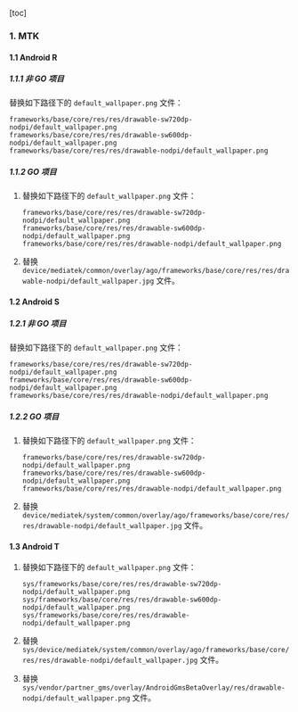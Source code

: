 [toc]

### 1. MTK

#### 1.1 Android R

##### 1.1.1 非 GO 项目

替换如下路径下的 `default_wallpaper.png` 文件：

```
frameworks/base/core/res/res/drawable-sw720dp-nodpi/default_wallpaper.png
frameworks/base/core/res/res/drawable-sw600dp-nodpi/default_wallpaper.png
frameworks/base/core/res/res/drawable-nodpi/default_wallpaper.png
```

##### 1.1.2 GO 项目

1. 替换如下路径下的 `default_wallpaper.png` 文件：

   ```
   frameworks/base/core/res/res/drawable-sw720dp-nodpi/default_wallpaper.png
   frameworks/base/core/res/res/drawable-sw600dp-nodpi/default_wallpaper.png
   frameworks/base/core/res/res/drawable-nodpi/default_wallpaper.png
   ```

2. 替换 `device/mediatek/common/overlay/ago/frameworks/base/core/res/res/drawable-nodpi/default_wallpaper.jpg` 文件。

#### 1.2 Android S

##### 1.2.1 非 GO 项目

替换如下路径下的 `default_wallpaper.png` 文件：

```
frameworks/base/core/res/res/drawable-sw720dp-nodpi/default_wallpaper.png
frameworks/base/core/res/res/drawable-sw600dp-nodpi/default_wallpaper.png
frameworks/base/core/res/res/drawable-nodpi/default_wallpaper.png
```

##### 1.2.2 GO 项目

1. 替换如下路径下的 `default_wallpaper.png` 文件：

   ```
   frameworks/base/core/res/res/drawable-sw720dp-nodpi/default_wallpaper.png
   frameworks/base/core/res/res/drawable-sw600dp-nodpi/default_wallpaper.png
   frameworks/base/core/res/res/drawable-nodpi/default_wallpaper.png
   ```

2. 替换 `device/mediatek/system/common/overlay/ago/frameworks/base/core/res/res/drawable-nodpi/default_wallpaper.jpg` 文件。

#### 1.3 Android T

1. 替换如下路径下的 `default_wallpaper.png` 文件：

   ```
   sys/frameworks/base/core/res/res/drawable-sw720dp-nodpi/default_wallpaper.png
   sys/frameworks/base/core/res/res/drawable-sw600dp-nodpi/default_wallpaper.png
   sys/frameworks/base/core/res/res/drawable-nodpi/default_wallpaper.png
   ```

2. 替换 `sys/device/mediatek/system/common/overlay/ago/frameworks/base/core/res/res/drawable-nodpi/default_wallpaper.jpg` 文件。

3. 替换 `sys/vendor/partner_gms/overlay/AndroidGmsBetaOverlay/res/drawable-nodpi/default_wallpaper.png` 文件。